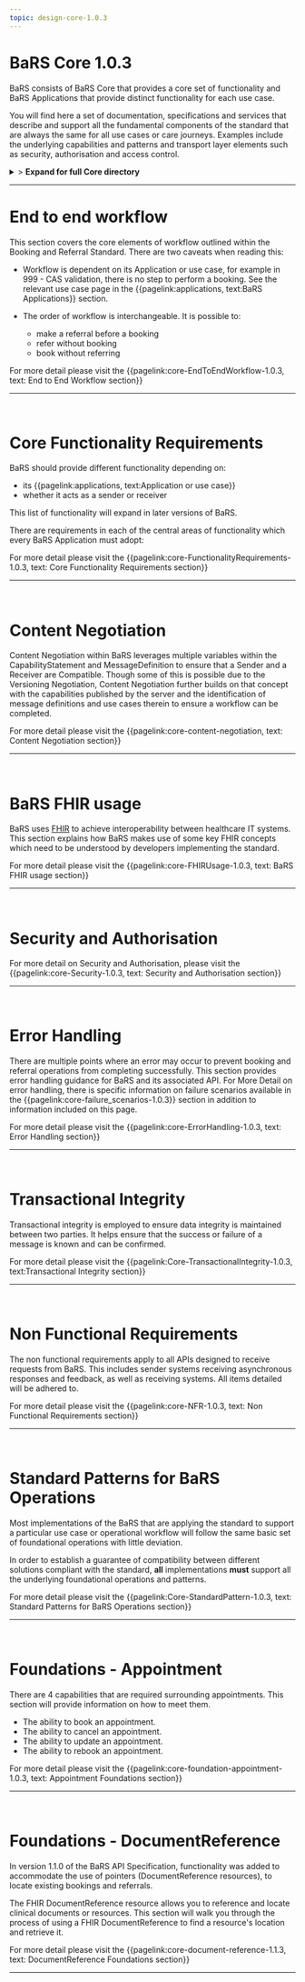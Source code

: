 ```yaml
---
topic: design-core-1.0.3
---
```


# BaRS Core 1.0.3

BaRS consists of BaRS Core that provides a core set of functionality and BaRS Applications that provide distinct functionality for each use case.

You will find here a set of documentation, specifications and services that describe and support all the fundamental components of the standard that are always the same for all use cases or care journeys. Examples include the underlying capabilities and patterns and transport layer elements such as security, authorisation and access control.

<details>
<summary>> <b class="barslink">Expand for full Core directory</b></summary>


&bull;{{pagelink:design-core-1.0.3 , text: Core 1.0.3}}

&nbsp;&bull;{{pagelink:core-EndToEndWorkflow-1.0.3 , text:End to end workflow}}
&nbsp;&nbsp;&bull;{{pagelink:core-EndToEndWorkflow-ServiceDiscovery-1.0.3 , text:Service Discovery}}
&nbsp;&nbsp;&bull;{{pagelink:core-EndToEndWorkflow-BaRSAuth-1.0.3 , text:Authenticate with BaRS}}
&nbsp;&nbsp;&bull;{{pagelink:core-EndToEndWorkflow-API-1.0.3 , text:BaRS FHIR API}}
&nbsp;&nbsp;&bull;{{pagelink:core-EndToEndWorkflow-HTTPHeader-1.0.3 , text:HTTP Header}}
&nbsp;&nbsp;&bull;{{pagelink:core-EndToEndWorkflow-Routing-1.0.3 , text:Routing}}
&nbsp;&nbsp;&bull;{{pagelink:core-EndToEndWorkflow-Auth-1.0.3 , text:Authentication and Authorisation}}
&nbsp;&nbsp;&bull;{{pagelink:core-EndToEndWorkflow-Transactional-Integrity-1.0.3 , text:Transactional Integrity}}
&nbsp;&nbsp;&bull;{{pagelink:core-EndToEndWorkflow-HTTPResponseHeader-1.0.3 , text:HTTP Response Headers}}
&nbsp;&nbsp;&bull;{{pagelink:core-EndToEndWorkflow-Processing-1.0.3 , text:Processing Requests}}
&nbsp;&nbsp;&bull;{{pagelink:core-EndToEndWorkflow-Responses-1.0.3 , text:Responses}}
&nbsp;&nbsp;&bull;{{pagelink:core-EndToEndWorkflow-ReversingRoles-1.0.3 , text:Reversing Roles}}
&nbsp;&nbsp;&bull;{{pagelink:core-EndToEndWorkflow-AsyncWorkflow-1.0.3 , text:Asynchronous Workflow}}

&nbsp;&bull;{{pagelink:core-FunctionalityRequirements-1.0.3 , text:Core Functionality Requirements.}}
&nbsp;&nbsp;&bull;{{pagelink:core-FunctionalityRequirements-All-1.0.3 , text:All}}
&nbsp;&nbsp;&bull;{{pagelink:core-FunctionalityRequirements-Caching-1.0.3 , text:Caching}}
&nbsp;&nbsp;&bull;{{pagelink:core-FunctionalityRequirements-BookingSender-1.0.3 , text:Booking Sender}}
&nbsp;&nbsp;&bull;{{pagelink:core-FunctionalityRequirements-BookingReceiver-1.0.3 , text:Booking Receiver}}
&nbsp;&nbsp;&bull;{{pagelink:core-FunctionalityRequirements-ReferralSender-1.0.3 , text:Referral Sender}}
&nbsp;&nbsp;&bull;{{pagelink:core-FunctionalityRequirements-ReferralReceiver-1.0.3 , text:Referral Receiver}}

&nbsp;&bull;{{pagelink:core-FHIRUsage-1.0.3 , text:BaRS FHIR Usage}}
&nbsp;&nbsp;&bull;{{pagelink:core-FHIRUsage-Framework-1.0.3 , text:Frameworks}}
&nbsp;&nbsp;&bull;{{pagelink:core-FHIRUsage-REST-1.0.3 , text:REST}}
&nbsp;&nbsp;&bull;{{pagelink:core-FHIRUsage-FHIR-Operations-1.0.3 , text:FHIR Operations}}
&nbsp;&nbsp;&bull;{{pagelink:core-FHIRUsage-Process-Message-1.0.3 , text:$process-message}}
&nbsp;&nbsp;&bull;{{pagelink:core-FHIRUsage-bundle-1.0.3 , text:Bundle}}
&nbsp;&nbsp;&bull;{{pagelink:core-FHIRUsage-JourneyID-1.0.3 , text:Journey ID}}
&nbsp;&nbsp;&bull;{{pagelink:core-FHIRUsage-Time-1.0.3 , text:How to handle times}}
&nbsp;&nbsp;&bull;{{pagelink:core-FHIRUsage-LastUpdated-1.0.3 , text:LastUpdatedDate}}

&nbsp;&bull;{{pagelink:core-Security-1.0.3 , text:Security and Authorisation}}
&nbsp;&nbsp;&bull;{{pagelink:core-Security-Sender-1.0.3 , text:Sender}}
&nbsp;&nbsp;&bull;{{pagelink:core-Security-Oauth-1.0.3 , text:OAuth Endpoints}}
&nbsp;&nbsp;&bull;{{pagelink:core-Security-Receiver-1.0.3 , text:Receiver}}
&nbsp;&nbsp;&bull;{{pagelink:core-Security-Auth-1.0.3 , text:Authorisation}}
&nbsp;&nbsp;&bull;{{pagelink:core-ErrorHandling-1.0.3 , text:Error Handling}}
&nbsp;&nbsp;&bull;{{pagelink:core-ErrorHandling-Overview-1.0.3 , text:Overview}}
&nbsp;&nbsp;&bull;{{pagelink:core-ErrorHandling-IntS-1.0.3 , text:BaRS interactions(sending)}}
&nbsp;&nbsp;&bull;{{pagelink:core-ErrorHandling-OpOut-1.0.3 , text:OperationOutcome Example}}
&nbsp;&nbsp;&bull;{{pagelink:core-ErrorHandling-Diag-1.0.3 , text:Diagnostic Text}}
&nbsp;&nbsp;&bull;{{pagelink:core-ErrorHandling-Examples-1.0.3 , text:Example Errors}}
&nbsp;&nbsp;&bull;{{pagelink:core-ErrorHandling-SendResp-1.0.3 , text:Sender Responsibilities}}
&nbsp;&nbsp;&bull;{{pagelink:core-ErrorHandling-IntR-1.0.3 , text:BaRs interactions(receiving)}}
&nbsp;&nbsp;&bull;{{pagelink:core-ErrorHandling-RecResp-1.0.3 , text:Receiver responsibilities}}
&nbsp;&nbsp;&bull;{{pagelink:core-EHFailureScenarios-1.0.3 , text:Failure Scenarios}}
&nbsp;&nbsp;&bull;{{pagelink:core-failure_scenarios-1.0.3 , text:1.0.3}}
	 
&nbsp;&bull;{{pagelink:Core-TransactionalIntegrity-1.0.3 , text:Transactional Integrity}}
&nbsp;&nbsp;&bull;{{pagelink:Core-TransactionalIntegrity-Initial-1.0.3 , text:Initial Request}}
&nbsp;&nbsp;&bull;{{pagelink:Core-TransactionalIntegrity-Update-1.0.3 , text:Sending an update}}
&nbsp;&nbsp;&bull;{{pagelink:Core-TransactionalIntegrity-Feedback-1.0.3 , text:Feedback (response) requests}}
&nbsp;&nbsp;&bull;{{pagelink:Core-TransactionalIntegrity-Retry-1.0.3 , text:Retry Scenario}}
&nbsp;&nbsp;&bull;{{pagelink:Core-TransactionalIntegrity-Onward-1.0.3 , text:Onwards Referrals}}
&nbsp;&nbsp;&bull;{{pagelink:Core-TransactionalIntegrity-retry-1.0.3 , text:Definition of a Retry}}
&nbsp;&nbsp;&bull;{{pagelink:Core-TransactionalIntegrity-Receiver-1.0.3 , text:Receiver responsibilities}}
&nbsp;&nbsp;&bull;{{pagelink:Core-TransactionalIntegrity-Sender-1.0.3 , text:Sender responsibilities}}
&nbsp;&nbsp;&bull;{{pagelink:core-TIFailureScenarios-1.0.3 , text:Failure Scenarios}}
&nbsp;&bull;{{pagelink:core-NFR-1.0.3 , text:Non functional Requirements}}
&nbsp;&nbsp;&bull;{{pagelink:core-NFR-Requirements-1.0.3 , text:Requirements}}
&nbsp;&nbsp;&bull;{{pagelink:core-NFR-Processing-Time-1.0.3 , text:Processing Times}}
&bull;{{pagelink:Core-StandardPattern-1.0.3 , text:Standard Patterns for BaRS Operations}}
&nbsp;&nbsp;&bull;{{pagelink:core-SPComposites-1.0.3 , text:Standard Pattern for Composites}}
&nbsp;&nbsp;&bull;{{pagelink:core-SPMessageHeader-1.0.3 , text:Message Headers}}
&nbsp;&nbsp;&bull;{{pagelink:core-SPCancellation-1.0.3 , text:Cancellation}}
&nbsp;&nbsp;&bull;{{pagelink:core-SPUseCaseCategories-1.0.3 , text:Use Case Categories}}
</details>

<hr>




# End to end workflow
This section covers the core elements of workflow outlined within the Booking and Referral Standard. There are two caveats when reading this:

- Workflow is dependent on its Application or use case, for example in 999 - CAS validation, there is no step to perform a booking. See the relevant use case page in the 
{{pagelink:applications, text:BaRS Applications}} section. 


- The order of workflow is interchangeable. It is possible to:
    - make a referral before a booking
    - refer without booking
    - book without referring

For more detail please visit the {{pagelink:core-EndToEndWorkflow-1.0.3, text: End to End Workflow section}} 

<hr>
<br>


# Core Functionality Requirements
BaRS should provide different functionality depending on:

- its {{pagelink:applications, text:Application or use case}}
- whether it acts as a sender or receiver


This list of functionality will expand in later versions of BaRS.

There are requirements in each of the central areas of functionality which every BaRS Application must adopt:

For more detail please visit the {{pagelink:core-FunctionalityRequirements-1.0.3, text: Core Functionality Requirements section}} 

<hr>
<br>

# Content Negotiation

Content Negotiation within BaRS leverages multiple variables within the CapabilityStatement and MessageDefinition to ensure that a Sender and a Receiver are Compatible. Though some of this is possible due to the Versioning Negotiation, Content Negotiation further builds on that concept with the capabilities published by the server and the identification of message definitions and use cases therein to ensure a workflow can be completed. 

For more detail please visit the {{pagelink:core-content-negotiation, text: Content Negotiation section}} 

<hr>
<br>

# BaRS FHIR usage
BaRS uses [FHIR](https://digital.nhs.uk/services/fhir-uk-core) to achieve interoperability between healthcare IT systems. This section explains how BaRS makes use of some key FHIR concepts which need to be understood by developers implementing the standard.  

For more detail please visit the {{pagelink:core-FHIRUsage-1.0.3, text: BaRS FHIR usage section}} 

<hr>
<br>

# Security and Authorisation

For more detail on Security and Authorisation, please visit the {{pagelink:core-Security-1.0.3, text: Security and Authorisation section}} 

<hr>
<br>

# Error Handling
There are multiple points where an error may occur to prevent booking and referral operations from completing successfully. This section provides error handling guidance for BaRS and its associated API. For More Detail on error handling, there is specific information on failure scenarios available in the {{pagelink:core-failure_scenarios-1.0.3}} section in addition to information included on this page.

For more detail please visit the {{pagelink:core-ErrorHandling-1.0.3, text: Error Handling section}} 

<hr>
<br>

# Transactional Integrity
Transactional integrity is employed to ensure data integrity is maintained between two parties. It helps ensure that the success or failure of a message is known and can be confirmed. 

For more detail please visit the {{pagelink:Core-TransactionalIntegrity-1.0.3, text:Transactional Integrity section}} 

<hr>
<br>

# Non Functional Requirements

The non functional requirements apply to all APIs designed to receive requests from BaRS. This includes sender systems receiving asynchronous responses and feedback, as well as receiving systems. All items detailed will be adhered to.

For more detail please visit the {{pagelink:core-NFR-1.0.3, text: Non Functional Requirements section}} 

<hr>
<br>

# Standard Patterns for BaRS Operations
Most implementations of the BaRS that are applying the standard to support a particular use case or operational workflow will follow the same basic set of foundational operations with little deviation. 

In order to establish a guarantee of compatibility between different solutions compliant with the standard, **all** implementations **must** support all the underlying foundational operations and patterns.

For more detail please visit the {{pagelink:Core-StandardPattern-1.0.3, text: Standard Patterns for BaRS Operations section}} 

<hr>
<br>

# Foundations - Appointment

There are 4 capabilities that are required surrounding appointments. This section will provide information on how to meet them.

* The ability to book an appointment.
* The ability to cancel an appointment.
* The ability to update an appointment.
* The ability to rebook an appointment.

For more detail please visit the {{pagelink:core-foundation-appointment-1.0.3, text: Appointment Foundations section}} 

<hr>
<br>

# Foundations - DocumentReference

In version 1.1.0 of the BaRS API Specification, functionality was added to accommodate the use of pointers (DocumentReference resources), to locate existing bookings and referrals.

The FHIR DocumentReference resource allows you to reference and locate clinical documents or resources. This section will walk you through the process of using a FHIR DocumentReference to find a resource's location and retrieve it.

For more detail please visit the {{pagelink:core-document-reference-1.1.3, text: DocumentReference Foundations section}} 

<hr>
<br>